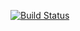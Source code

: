 [![Build Status](https://secure.travis-ci.org/kidomah/tscheme.png?branch=master)](http://travis-ci.org/kidomah/tscheme)
